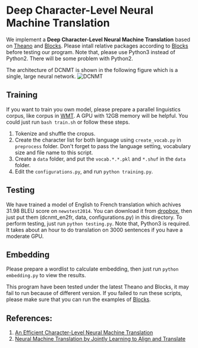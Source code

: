 Deep Character-Level  Neural Machine Translation
============
We implement a **Deep Character-Level Neural Machine Translation** based on [Theano](https://github.com/Theano/Theano) and [Blocks](https://github.com/mila-udem/blocks). Please intall relative packages according to [Blocks](http://blocks.readthedocs.io/en/latest/setup.html) before testing our program. Note that, please use Python3 instead of Python2. There will be some problem with Python2. 

The architecture of DCNMT is shown in the following figure which is a single, large neural network.
![DCNMT](/dcnmt.png?raw=true "The architecture of DCNMT")




Training
-----------------------
If you want to train you own model, please prepare a parallel linguistics corpus, like corpus in [WMT](http://www.statmt.org/wmt15/translation-task.html). A GPU with 12GB memory will be helpful. You could just run `bash train.sh` or 
follow these steps.
 1. Tokenize and shuffle the cropus.
 2. Create the character list for both language using `create_vocab.py` in `preprocess` folder. Don't forget to pass the language setting, vocabulary size and file name to this script.
 3. Create a `data` folder, and put the `vocab.*.*.pkl` and `*.shuf` in the `data` folder.
 4. Edit the `configurations.py`, and run `python training.py`.


Testing
-----------------------
We have trained a model of English to French translation which achives 31.98 BLEU score on `newstest2014`. You can download it from [dropbox](https://www.dropbox.com/sh/eiaexn8q2sf277s/AADQ4RKWEsCIGkeKUUyMHh2aa?dl=0), then just put them (dcnmt_en2fr, data, configurations.py) in this directory. To perform testing, just run `python testing.py`. Note that, Python3 is required. It takes about an hour to do translation on 3000 sentences if you have a moderate GPU.


Embedding
-----------------------
Please prepare a wordlist to calculate embedding, then just run `python embedding.py` to view the results.


This program have been tested under the latest Theano and Blocks, it may fail to run because of different version. If you failed to run these scripts, please make sure that you can run the examples of [Blocks](https://github.com/mila-udem/blocks-examples).


References:
----------------------
1. [An Efficient Character-Level Neural Machine Translation](https://arxiv.org/abs/1608.04738)
2. [Neural Machine Translation by Jointly Learning to Align and Translate](https://arxiv.org/abs/1409.0473)
